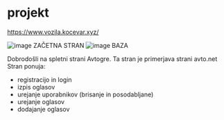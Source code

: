 # projekt
 https://www.vozila.kocevar.xyz/
 
 ![image](https://user-images.githubusercontent.com/64775667/136834033-a9b9c71f-6fcc-4616-97de-d500aa3840bc.png)
  ZAČETNA STRAN
 ![image](https://user-images.githubusercontent.com/64775667/136834376-d081164d-6d2c-48bc-a2bc-cbdd6c8bd970.png)
 BAZA

 Dobrodošli na spletni strani Avtogre.
 Ta stran je primerjava strani avto.net
 Stran ponuja:
 - registracijo in login 
 - izpis oglasov
 - urejanje uporabnikov (brisanje in posodabljane)
 - urejanje oglasov
 - dodajanje oglasov
